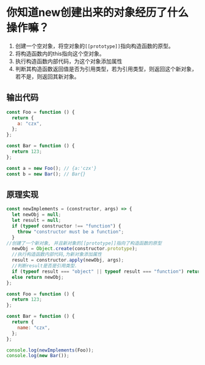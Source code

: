 # 你知道new创建出来的对象经历了什么操作嘛？

1. 创建一个空对象，将空对象的`[[prototype]]`指向构造函数的原型。
2. 将构造函数内的this指向这个空对象。
3. 执行构造函数内部代码，为这个对象添加属性
4. 判断其构造函数返回值是否为引用类型，若为引用类型，则返回这个新对象，若不是，则返回其新对象。

## 输出代码
```js
const Foo = function () {
  return {
    a: "czx",
  };
};

const Bar = function () {
  return 123;
};

const a = new Foo(); // {a:'czx'}
const b = new Bar(); // Bar{}
```

## 原理实现
```js
const newImplements = (constructor, args) => {
  let newObj = null;
  let result = null;
  if (typeof constructor !== "function") {
    throw "constructor must be a function";
  }
//创建了一个新对象, 并且新对象的[[prototype]]指向了构造函数的原型
  newObj = Object.create(constructor.prototype);
  //执行构造函数内部代码,为新对象添加属性
  result = constructor.apply(newObj, args);
  //判断result是否是引用类型.
  if (typeof result === "object" || typeof result === "function") return result;
  else return newObj;
};

const Foo = function () {
  return 123;
};

const Bar = function () {
  return {
    name: "czx",
  };
};

console.log(newImplements(Foo));
console.log(new Bar());
```